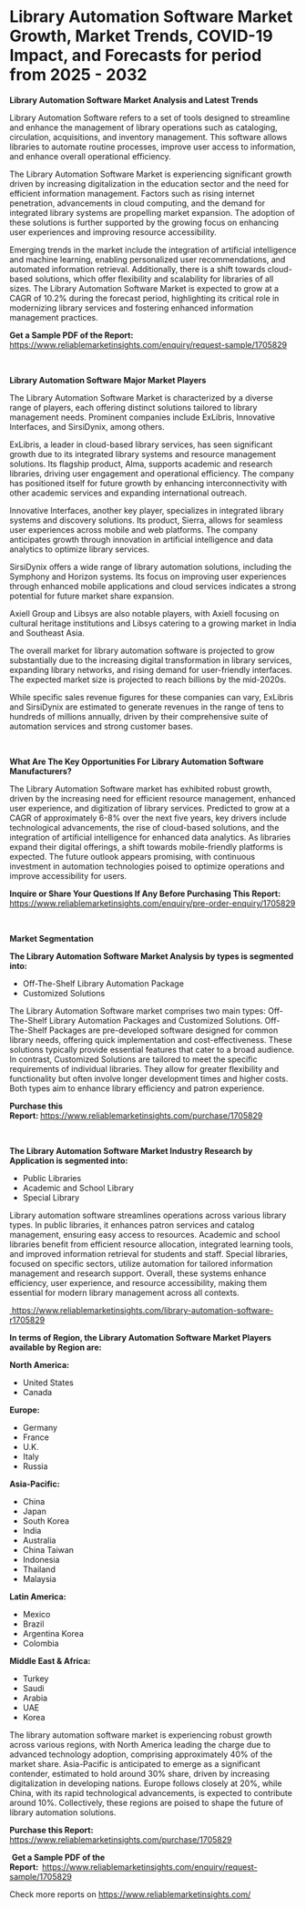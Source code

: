 <p><h1>Library Automation Software Market Growth, Market Trends, COVID-19 Impact, and Forecasts for period from 2025 - 2032</h1></p><p><strong>Library Automation Software Market Analysis and Latest Trends</strong></p>
<p><p>Library Automation Software refers to a set of tools designed to streamline and enhance the management of library operations such as cataloging, circulation, acquisitions, and inventory management. This software allows libraries to automate routine processes, improve user access to information, and enhance overall operational efficiency.</p><p>The Library Automation Software Market is experiencing significant growth driven by increasing digitalization in the education sector and the need for efficient information management. Factors such as rising internet penetration, advancements in cloud computing, and the demand for integrated library systems are propelling market expansion. The adoption of these solutions is further supported by the growing focus on enhancing user experiences and improving resource accessibility.</p><p>Emerging trends in the market include the integration of artificial intelligence and machine learning, enabling personalized user recommendations, and automated information retrieval. Additionally, there is a shift towards cloud-based solutions, which offer flexibility and scalability for libraries of all sizes. The Library Automation Software Market is expected to grow at a CAGR of 10.2% during the forecast period, highlighting its critical role in modernizing library services and fostering enhanced information management practices.</p></p>
<p><strong>Get a Sample PDF of the Report:&nbsp;</strong> <a href="https://www.reliablemarketinsights.com/enquiry/request-sample/1705829?utm_campaign=3261&utm_medium=2&utm_source=Github&utm_content=ia&utm_term=27032025&utm_id=library-automation-software">https://www.reliablemarketinsights.com/enquiry/request-sample/1705829</a></p>
<p>&nbsp;</p>
<p><strong>Library Automation Software Major Market Players</strong></p>
<p><p>The Library Automation Software Market is characterized by a diverse range of players, each offering distinct solutions tailored to library management needs. Prominent companies include ExLibris, Innovative Interfaces, and SirsiDynix, among others.</p><p>ExLibris, a leader in cloud-based library services, has seen significant growth due to its integrated library systems and resource management solutions. Its flagship product, Alma, supports academic and research libraries, driving user engagement and operational efficiency. The company has positioned itself for future growth by enhancing interconnectivity with other academic services and expanding international outreach.</p><p>Innovative Interfaces, another key player, specializes in integrated library systems and discovery solutions. Its product, Sierra, allows for seamless user experiences across mobile and web platforms. The company anticipates growth through innovation in artificial intelligence and data analytics to optimize library services.</p><p>SirsiDynix offers a wide range of library automation solutions, including the Symphony and Horizon systems. Its focus on improving user experiences through enhanced mobile applications and cloud services indicates a strong potential for future market share expansion.</p><p>Axiell Group and Libsys are also notable players, with Axiell focusing on cultural heritage institutions and Libsys catering to a growing market in India and Southeast Asia. </p><p>The overall market for library automation software is projected to grow substantially due to the increasing digital transformation in library services, expanding library networks, and rising demand for user-friendly interfaces. The expected market size is projected to reach billions by the mid-2020s.</p><p>While specific sales revenue figures for these companies can vary, ExLibris and SirsiDynix are estimated to generate revenues in the range of tens to hundreds of millions annually, driven by their comprehensive suite of automation services and strong customer bases.</p></p>
<p>&nbsp;</p>
<p><strong>What Are The Key Opportunities For Library Automation Software Manufacturers?</strong></p>
<p><p>The Library Automation Software market has exhibited robust growth, driven by the increasing need for efficient resource management, enhanced user experience, and digitization of library services. Predicted to grow at a CAGR of approximately 6-8% over the next five years, key drivers include technological advancements, the rise of cloud-based solutions, and the integration of artificial intelligence for enhanced data analytics. As libraries expand their digital offerings, a shift towards mobile-friendly platforms is expected. The future outlook appears promising, with continuous investment in automation technologies poised to optimize operations and improve accessibility for users.</p></p>
<p><strong>Inquire or Share Your Questions If Any Before Purchasing This Report:</strong> <a href="https://www.reliablemarketinsights.com/enquiry/pre-order-enquiry/1705829?utm_campaign=3261&utm_medium=2&utm_source=Github&utm_content=ia&utm_term=27032025&utm_id=library-automation-software">https://www.reliablemarketinsights.com/enquiry/pre-order-enquiry/1705829</a></p>
<p>&nbsp;</p>
<p><strong>Market Segmentation</strong></p>
<p><strong>The Library Automation Software Market Analysis by types is segmented into:</strong></p>
<p><ul><li>Off-The-Shelf Library Automation Package</li><li>Customized Solutions</li></ul></p>
<p><p>The Library Automation Software market comprises two main types: Off-The-Shelf Library Automation Packages and Customized Solutions. Off-The-Shelf Packages are pre-developed software designed for common library needs, offering quick implementation and cost-effectiveness. These solutions typically provide essential features that cater to a broad audience. In contrast, Customized Solutions are tailored to meet the specific requirements of individual libraries. They allow for greater flexibility and functionality but often involve longer development times and higher costs. Both types aim to enhance library efficiency and patron experience.</p></p>
<p><strong>Purchase this Report:&nbsp;</strong><a href="https://www.reliablemarketinsights.com/purchase/1705829?utm_campaign=3261&utm_medium=2&utm_source=Github&utm_content=ia&utm_term=27032025&utm_id=library-automation-software">https://www.reliablemarketinsights.com/purchase/1705829</a></p>
<p>&nbsp;</p>
<p><strong>The Library Automation Software Market Industry Research by Application is segmented into:</strong></p>
<p><ul><li>Public Libraries</li><li>Academic and School Library</li><li>Special Library</li></ul></p>
<p><p>Library automation software streamlines operations across various library types. In public libraries, it enhances patron services and catalog management, ensuring easy access to resources. Academic and school libraries benefit from efficient resource allocation, integrated learning tools, and improved information retrieval for students and staff. Special libraries, focused on specific sectors, utilize automation for tailored information management and research support. Overall, these systems enhance efficiency, user experience, and resource accessibility, making them essential for modern library management across all contexts.</p></p>
<p><a href="https://www.reliablemarketinsights.com/library-automation-software-r1705829?utm_campaign=3261&utm_medium=2&utm_source=Github&utm_content=ia&utm_term=27032025&utm_id=library-automation-software">&nbsp;https://www.reliablemarketinsights.com/library-automation-software-r1705829</a></p>
<p><strong>In terms of Region, the Library Automation Software Market Players available by Region are:</strong></p>
<p>
    <p> <strong> North America: </strong>
        <ul>
            <li>United States</li>
            <li>Canada</li>
        </ul>
        </p> 
    <p> <strong> Europe: </strong>
        <ul>
            <li>Germany</li>
            <li>France</li>
            <li>U.K.</li>
            <li>Italy</li>
            <li>Russia</li>
        </ul>
        </p> 
    <p> <strong> Asia-Pacific: </strong>
        <ul>
            <li>China</li>
            <li>Japan</li>
            <li>South Korea</li>
            <li>India</li>
            <li>Australia</li>
            <li>China Taiwan</li>
            <li>Indonesia</li>
            <li>Thailand</li>
            <li>Malaysia</li>
        </ul>
        </p> 
    <p> <strong> Latin America: </strong>
        <ul>
            <li>Mexico</li>
            <li>Brazil</li>
            <li>Argentina Korea</li>
            <li>Colombia</li>
        </ul>
        </p> 
    <p> <strong> Middle East & Africa: </strong>
        <ul>
            <li>Turkey</li>
            <li>Saudi</li>
            <li>Arabia</li>
            <li>UAE</li>
            <li>Korea</li>
        </ul>
    </p>
    </p>
<p><p>The library automation software market is experiencing robust growth across various regions, with North America leading the charge due to advanced technology adoption, comprising approximately 40% of the market share. Asia-Pacific is anticipated to emerge as a significant contender, estimated to hold around 30% share, driven by increasing digitalization in developing nations. Europe follows closely at 20%, while China, with its rapid technological advancements, is expected to contribute around 10%. Collectively, these regions are poised to shape the future of library automation solutions.</p></p>
<p><strong>Purchase this Report: </strong><a href="https://www.reliablemarketinsights.com/purchase/1705829?utm_campaign=3261&utm_medium=2&utm_source=Github&utm_content=ia&utm_term=27032025&utm_id=library-automation-software">https://www.reliablemarketinsights.com/purchase/1705829</a></p>
<p>&nbsp;<strong>Get a Sample PDF of the Report:&nbsp;&nbsp;</strong><a href="https://www.reliablemarketinsights.com/enquiry/request-sample/1705829?utm_campaign=3261&utm_medium=2&utm_source=Github&utm_content=ia&utm_term=27032025&utm_id=library-automation-software">https://www.reliablemarketinsights.com/enquiry/request-sample/1705829</a></p>
<p><strong></strong></p>
<p>Check more reports on <a href="https://www.reliablemarketinsights.com/?utm_campaign=3261&utm_medium=2&utm_source=Github&utm_content=ia&utm_term=27032025&utm_id=library-automation-software">https://www.reliablemarketinsights.com/</a></p>